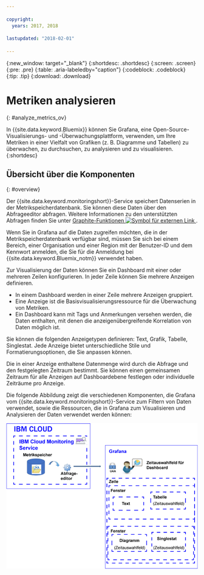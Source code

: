 ```yaml
---

copyright:
  years: 2017, 2018

lastupdated: "2018-02-01"

---
```


{:new_window: target="_blank"}
{:shortdesc: .shortdesc}
{:screen: .screen}
{:pre: .pre}
{:table: .aria-labeledby="caption"}
{:codeblock: .codeblock}
{:tip: .tip}
{:download: .download}


# Metriken analysieren
{: #analyze_metrics_ov}

In {{site.data.keyword.Bluemix}} können Sie Grafana, eine Open-Source-Visualisierungs- und -Überwachungsplattform, verwenden, um Ihre Metriken in einer Vielfalt von Grafiken (z. B. Diagramme und Tabellen) zu überwachen, zu durchsuchen, zu analysieren und zu visualisieren.
{:shortdesc}


## Übersicht über die Komponenten
{: #overview}

Der {{site.data.keyword.monitoringshort}}-Service speichert Datenserien in der Metrikspeicherdatenbank. Sie können diese Daten über den Abfrageeditor abfragen. Weitere Informationen zu den unterstützten Abfragen finden Sie unter [Graphite-Funktionen ![Symbol für externen Link](../../icons/launch-glyph.svg "Symbol für externen Link") ](http://graphite.readthedocs.io/en/0.9.13-pre1/functions.html).

Wenn Sie in Grafana auf die Daten zugreifen möchten, die in der Metrikspeicherdatenbank verfügbar sind, müssen Sie sich bei einem Bereich, einer Organisation und einer Region mit der Benutzer-ID und dem Kennwort anmelden, die Sie für die Anmeldung bei {{site.data.keyword.Bluemix_notm}} verwendet haben. 

Zur Visualisierung der Daten können Sie ein Dashboard mit einer oder mehreren Zeilen konfigurieren. In jeder Zeile können Sie mehrere Anzeigen definieren. 

* In einem Dashboard werden in einer Zeile mehrere Anzeigen gruppiert. 
* Eine Anzeige ist die Basisvisualisierungsressource für die Überwachung von Metriken. 
* Ein Dashboard kann mit Tags und Anmerkungen versehen werden, die Daten enthalten, mit denen die anzeigenübergreifende Korrelation von Daten möglich ist.

Sie können die folgenden Anzeigetypen definieren: Text, Grafik, Tabelle, Singlestat. Jede Anzeige bietet unterschiedliche Stile und Formatierungsoptionen, die Sie anpassen können. 

Die in einer Anzeige enthaltene Datenmenge wird durch die Abfrage und den festgelegten Zeitraum bestimmt. Sie können einen gemeinsamen Zeitraum für alle Anzeigen auf Dashboardebene festlegen oder individuelle Zeiträume pro Anzeige.

Die folgende Abbildung zeigt die verschiedenen Komponenten, die Grafana vom {{site.data.keyword.monitoringshort}}-Service zum Filtern von Daten verwendet, sowie die Ressourcen, die in Grafana zum Visualisieren und Analysieren der Daten verwendet werden können:

![Allgemeine Komponentenübersicht der Ressourcen im {{site.data.keyword.monitoringlong}}-Service und in Grafana, die zum Anzeigen und Überwachen von Metriken verwendet werden](images/grafana_ov_f1.gif)






